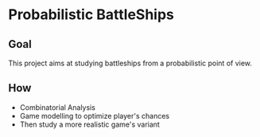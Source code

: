 # Probabilistic BattleShips

## Goal
This project aims at studying battleships from a probabilistic point of view.

## How
- Combinatorial Analysis
- Game modelling to optimize player's chances
- Then study a more realistic game's variant 